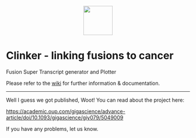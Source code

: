 <p align="center">
<img src=https://github.com/Oshlack/Clinker/blob/master/docs/logo.jpg height=80/>  
</p>

# Clinker - linking fusions to cancer

Fusion Super Transcript generator and Plotter

Please refer to the [wiki](https://github.com/Oshlack/Clinker/wiki) for further information & documentation.

-----

Well I guess we got published, Woot! You can read about the project here:

https://academic.oup.com/gigascience/advance-article/doi/10.1093/gigascience/giy079/5049009

If you have any problems, let us know.


